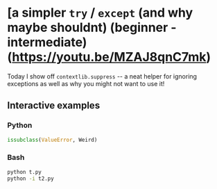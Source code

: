 # [a simpler `try` / `except` (and why maybe shouldnt) (beginner - intermediate)(https://youtu.be/MZAJ8qnC7mk)

Today I show off `contextlib.suppress` -- a neat helper for ignoring exceptions as well as why you might not want to use it!

## Interactive examples

### Python

```python
issubclass(ValueError, Weird)
```

### Bash

```bash
python t.py
python -i t2.py
```
